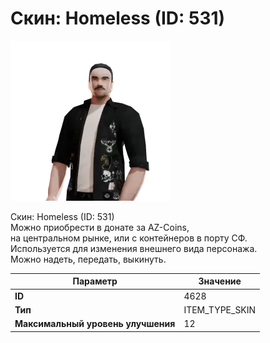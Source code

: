 # Скин: Homeless (ID: 531)

![Item Image](../img/4628.webp?raw=true)

Скин: Homeless (ID: 531)<br>Можно приобрести в донате за AZ-Coins,<br>на центральном рынке, или с контейнеров в порту СФ.<br>Используется для изменения внешнего вида персонажа. <br>Можно надеть, передать, выкинуть.


| Параметр | Значение |
|----------|----------|
| **ID** | 4628 |
| **Тип** | ITEM_TYPE_SKIN |
| **Максимальный уровень улучшения** | 12 |

